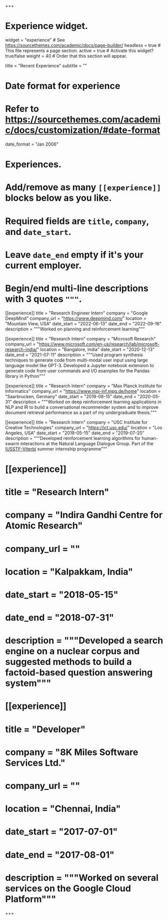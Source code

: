 +++
# Experience widget.
widget = "experience"  # See https://sourcethemes.com/academic/docs/page-builder/
headless = true  # This file represents a page section.
active = true  # Activate this widget? true/false
weight = 40  # Order that this section will appear.

title = "Recent Experience"
subtitle = ""

# Date format for experience
#   Refer to https://sourcethemes.com/academic/docs/customization/#date-format
date_format = "Jan 2006"

# Experiences.
#   Add/remove as many `[[experience]]` blocks below as you like.
#   Required fields are `title`, `company`, and `date_start`.
#   Leave `date_end` empty if it's your current employer.
#   Begin/end multi-line descriptions with 3 quotes `"""`.


[[experience]]
  title = "Research Engineer Intern"
  company = "Google DeepMind"
  company_url = "https://www.deepmind.com/"
  location = "Mountain View, USA"
  date_start = "2022-06-13"
  date_end = "2022-09-16"
  description = """Worked on planning and reinforcement learning"""


[[experience]]
  title = "Research Intern"
  company = "Microsoft Research"
  company_url = "https://www.microsoft.com/en-us/research/lab/microsoft-research-india/"
  location = "Bangalore, India"
  date_start = "2020-12-13"
  date_end = "2021-07-11"
  description = """Used program synthesis techniques to generate code from multi-modal user input using large language model like GPT-3. Developed a Jupyter notebook extension to generate code from user commands and I/O examples for the Pandas library in Python"""
  

[[experience]]
  title = "Research Intern"
  company = "Max Planck Institute for Informatics"
  company_url = "https://www.mpi-inf.mpg.de/home"
  location = "Saarbrucken, Germany"
  date_start = "2019-08-15"
  date_end = "2020-05-31"
  description = """Worked on deep reinforcement learning applications in NLP and IR to build a conversational recommender system and to improve document retrieval performance as a part of my undergraduate thesis."""
  
  
[[experience]]
  title = "Research Intern"
  company = "USC Institute for Creative Technologies"
  company_url = "https://ict.usc.edu/"
  location = "Los Angeles, USA"
  date_start = "2019-05-15"
  date_end = "2019-07-20"
  description = """Developed reinforcement learning algorithms for human-swarm interactions at the Natural Language Dialogue Group. Part of the [IUSSTF-Viterbi](https://www.iusstf.org/program/iusstf-viterbi-program) summer internship programme"""
  
  
# [[experience]]
#  title = "Research Intern"
#  company = "Indira Gandhi Centre for Atomic Research"
#  company_url = ""
#  location = "Kalpakkam, India"
#  date_start = "2018-05-15"
#  date_end = "2018-07-31"
#  description = """Developed a search engine on a nuclear corpus and suggested methods to build a factoid-based question answering system"""

# [[experience]]
# title = "Developer"
#  company = "8K Miles Software Services Ltd."
#  company_url = ""
#  location = "Chennai, India"
#  date_start = "2017-07-01"
#  date_end = "2017-08-01"
#  description = """Worked on several services on the Google Cloud Platform"""

+++
